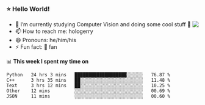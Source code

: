 ### ⭐️ Hello World!

<!--
**hologerry/hologerry** is a ✨ _special_ ✨ repository because its `README.md` (this file) appears on your GitHub profile.

Here are some ideas to get you started:

- 🔭 I’m currently working and studying on Computer Vision
- 🌱 I’m currently learning at Peking University
- 💬 Ask me about 
- 📫 How to reach me: E-mail
- 😄 Pronouns: he/his
- ⚡ Fun fact: Music is the Power
-->

<img align="right" src="https://github-readme-stats.vercel.app/api?username=hologerry&show_icons=true&icon_color=CE1D2D&text_color=718096&bg_color=ffffff&hide_title=true" />

- 🔭 I’m currently studying Computer Vision and doing some cool stuff 🤖
- 📫 How to reach me: hologerry
- 😄 Pronouns: he/him/his
- ⚡ Fun fact: 🍎 fan


📊 **This week I spent my time on**

<!--START_SECTION:waka-->
```text
Python   24 hrs 3 mins   ███████████████████░░░░░░   76.87 % 
C++      3 hrs 35 mins   ██░░░░░░░░░░░░░░░░░░░░░░░   11.48 % 
Text     3 hrs 12 mins   ██░░░░░░░░░░░░░░░░░░░░░░░   10.25 % 
Other    12 mins         ░░░░░░░░░░░░░░░░░░░░░░░░░   00.69 % 
JSON     11 mins         ░░░░░░░░░░░░░░░░░░░░░░░░░   00.60 %
```
<!--END_SECTION:waka-->
